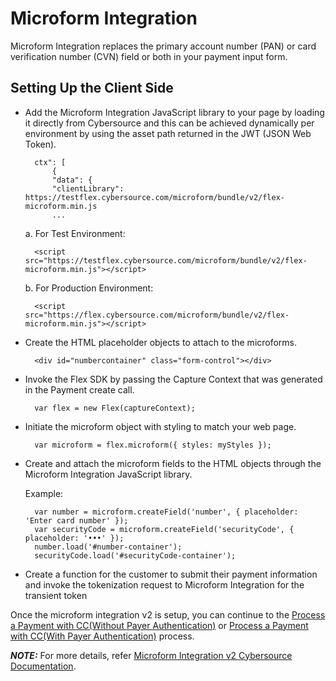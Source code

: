 # Microform Integration

Microform Integration replaces the primary account number (PAN) or card verification number (CVN) field or both in your payment input form.

## Setting Up the Client Side

- Add the Microform Integration JavaScript library to your page by loading it directly from Cybersource and this can be achieved dynamically per environment by using the asset path returned in the JWT (JSON Web Token).

        ctx": [
            {
            "data": {
            "clientLibrary": https://testflex.cybersource.com/microform/bundle/v2/flex-microform.min.js
            ...

  a. For Test Environment:

        <script src="https://testflex.cybersource.com/microform/bundle/v2/flex-microform.min.js"></script>

  b. For Production Environment:

        <script src="https://flex.cybersource.com/microform/bundle/v2/flex-microform.min.js"></script>

- Create the HTML placeholder objects to attach to the microforms.

        <div id="numbercontainer" class="form-control"></div>

- Invoke the Flex SDK by passing the Capture Context that was generated in the Payment create call.

        var flex = new Flex(captureContext);

- Initiate the microform object with styling to match your web page.

        var microform = flex.microform({ styles: myStyles });

- Create and attach the microform fields to the HTML objects through the Microform Integration JavaScript library.

  Example:

        var number = microform.createField('number', { placeholder: 'Enter card number' });
        var securityCode = microform.createField('securityCode', { placeholder: '•••' });
        number.load('#number-container');
        securityCode.load('#securityCode-container');

- Create a function for the customer to submit their payment information and invoke the
  tokenization request to Microform Integration for the transient token

Once the microform integration v2 is setup, you can continue to the [Process a Payment with CC(Without Payer Authentication)](Process-a-Payment-for-CC-Without-Payer-Authentication.md) or [Process a Payment with CC(With Payer Authentication)](Process-a-Payment-for-CC-With-Payer-Authentication.md) process.

**_NOTE:_** For more details, refer [Microform Integration v2 Cybersource Documentation](https://developer.cybersource.com/docs/cybs/en-us/digital-accept-flex/developer/all/rest/digital-accept-flex/microform-integ-v2.html).
